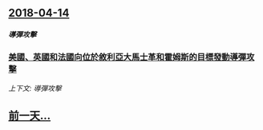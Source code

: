 ## [2018-04-14](/zh/news/2018/04/14/index.md)

##### 導彈攻擊
### [美國、英國和法國向位於敘利亞大馬士革和霍姆斯的目標發動導彈攻擊 ](/zh/news/2018/04/14/美國-英國和法國向位於敘利亞大馬士革和霍姆斯的目標發動導彈攻擊.md)
_上下文: 導彈攻擊_

## [前一天...](/zh/news/2018/04/12/index.md)

